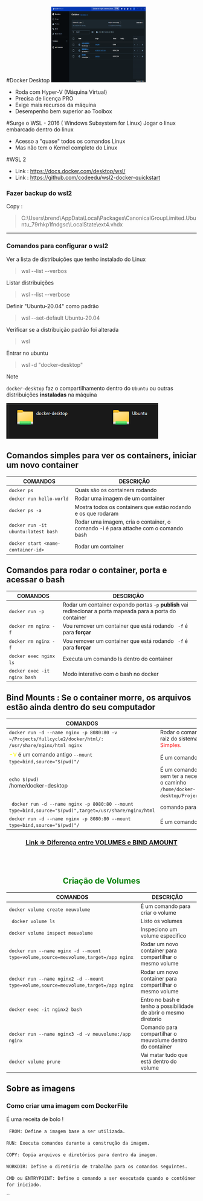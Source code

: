 #Docker Desktop 
<img src="image-docker.png" width=250 height=200>&nbsp;

- Roda com Hyper-V (Máquina Virtual)
- Precisa de licença PRO
- Exige mais recursos da máquina
- Desempenho bem superior ao Toolbox


#Surge o WSL  - 2016 ( Windows Subsystem for Linux)
Jogar o linux embarcado dentro do linux 
- Acesso a "quase" todos os comandos Linux
- Mas não tem o Kernel completo do Linux
  
 
 #WSL 2 
 - Link : https://docs.docker.com/desktop/wsl/
 - Link : https://github.com/codeedu/wsl2-docker-quickstart

### Fazer backup do wsl2

Copy :
>C:\Users\brend\AppData\Local\Packages\CanonicalGroupLimited.Ubuntu_79rhkp1fndgsc\LocalState\ext4.vhdx
___

### Comandos para configurar o wsl2

Ver a lista de distribuições que tenho instalado do Linux
>wsl --list --verbos


Listar distribuições
>wsl --list --verbose

Definir "Ubuntu-20.04" como padrão
>wsl --set-default Ubuntu-20.04

Verificar se a distribuição padrão foi alterada
>wsl

Entrar no ubuntu
> wsl -d "docker-desktop"


> [!NOTE]
> `docker-desktop` faz o compartilhamento dentro do `Ubuntu` ou outras distribuições **instaladas** na máquina 
>
> ![alt text](image.png)

## Comandos simples para ver os containers, iniciar um novo container

| COMANDOS                            | DESCRIÇÃO                                                                          |
| ----------------------------------- | ---------------------------------------------------------------------------------- |
| `docker ps`                         | Quais são os containers rodando                                                    |
| `docker run hello-world`            | Rodar uma imagem de um container                                                   |
| `docker ps -a`                      | Mostra todos os containers que estão rodando e os que rodaram                      |
| `docker run -it ubuntu:latest bash` | Rodar uma imagem, cria o container, o comando -i é para attache com o comando bash |
| `docker start <name-container-id>`  | Rodar um container                                                                 |

## Comandos para rodar o container, porta e acessar o bash

| COMANDOS                     | DESCRIÇÃO                                                                                                     |
| ---------------------------- | ------------------------------------------------------------------------------------------------------------- |
| `docker run -p`              | Rodar um container expondo portas `-p` **publish** vai redirecionar a porta mapeada para a porta do container |
| `docker rm nginx -f`         | Vou remover um container que está rodando ` -f` é para **forçar**                                             |
| `docker rm nginx -f`         | Vou remover um container que está rodando ` -f` é para **forçar**                                             |
| `docker exec nginx ls`       | Executa um comando ls dentro do container                                                                     |
| `docker exec -it nginx bash` | Modo interativo com o bash no docker                                                                          |
 
## Bind Mounts : Se o container morre, os arquivos estão ainda dentro do seu computador 
| COMANDOS                                                                                                     | DESCRIÇÃO                                                                                                                                            |
| ------------------------------------------------------------------------------------------------------------ | ---------------------------------------------------------------------------------------------------------------------------------------------------- |
| `docker run -d --name nginx -p 8080:80 -v ~/Projects/fullcycle2/docker/html/: /usr/share/nginx/html nginx`   | Rodar o comando para criar o volume na raiz do sistema operacional <span style="color:red;">Comando Simples.</span>                                  |
| <span style="color:yellow;font-size:17px">-v</span> é um comando antigo `--mount type=bind,source="$(pwd)"/` | É um comando bem antigo                                                                                                                              |
| `echo $(pwd)` <br>/home/docker-desktop                                                                       | É um comando que eu pegue o diretorio, sem ter a necessidade de ficar digitando o caminho<br> `/home/docker-desktop/Projects/fullcycle2/docker/html` |
| ` docker run -d --name nginx -p 8080:80 --mount type=bind,source="$(pwd)",target=/usr/share/nginx/html`      | comando para usar com o mount                                                                                                                        |
| `docker run -d --name nginx -p 8080:80 --mount type=bind,source="$(pwd)"/`                                   | É um comando para criar o mount                                                                                                                      |

<a style="text-align:center" href="https://github.com/brendongenssinger/studies-full-cycle/blob/master/docker/explicacao-sobre-volumes-docker.md"><h3 style="color:red;text-align:center">Link => Diferença entre VOLUMES e BIND AMOUNT </h3></a>
<br><br>
<h2 style="color:green;text-align:center">Criação de Volumes </h2>


| COMANDOS                                                                             | DESCRIÇÃO                                                        |
| ------------------------------------------------------------------------------------ | ---------------------------------------------------------------- |
| `docker volume create meuvolume`                                                     | É um comando para criar o volume                                 |
| ` docker volume ls`                                                                  | Listo os volumes                                                 |
| `docker volume inspect meuvolume`                                                    | Inspeciono um volume especifico                                  |
| `docker run --name nginx -d --mount type=volume,source=meuvolume,target=/app nginx`  | Rodar um novo container para compartilhar o mesmo volume         |
| `docker run --name nginx2 -d --mount type=volume,source=meuvolume,target=/app nginx` | Rodar um novo container para compartilhar o mesmo volume         |
| `docker exec -it nginx2 bash`                                                        | Entro no bash e tenho a possibilidade de abrir o mesmo diretorio |
| `docker run --name nginx3 -d -v meuvolume:/app nginx`                                | Comando para compartilhar o meuvolume dentro do container        |
| `docker volume prune`                                                                | Vai matar tudo que está dentro do volume                         |

 ## Sobre as imagens
 ### Como criar uma imagem com DockerFile
 É uma receita de bolo !

` FROM: Define a imagem base a ser utilizada.`

`RUN: Executa comandos durante a construção da imagem.`

`COPY: Copia arquivos e diretórios para dentro da imagem.`

`WORKDIR: Define o diretório de trabalho para os comandos seguintes.`

`CMD ou ENTRYPOINT: Define o comando a ser executado quando o contêiner for iniciado.`

  
  ``
 


 
